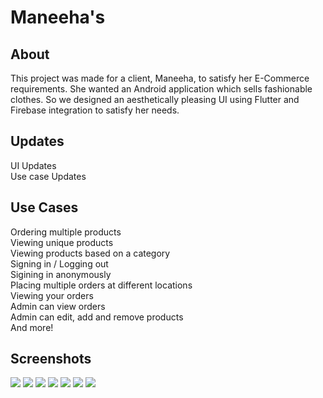 # Maneeha's

## About
This project was made for a client, Maneeha, to satisfy her E-Commerce requirements. She wanted an Android application which sells fashionable clothes. So we designed an aesthetically pleasing UI using Flutter and Firebase integration to satisfy her needs.

## Updates  
UI Updates  
Use case Updates  

## Use Cases
Ordering multiple products  
Viewing unique products  
Viewing products based on a category  
Signing in / Logging out  
Sigining in anonymously  
Placing multiple orders at different locations  
Viewing your orders  
Admin can view orders  
Admin can edit, add and remove products  
And more!  

## Screenshots  
![](Screenshots/Homepage.jpeg)
![](Screenshots/Product%20Page.jpeg)
![](Screenshots/Added%20Product.jpeg)
![](Screenshots/Categories.jpeg)
![](Screenshots/Navbar.jpeg)
![](Screenshots/Admin%20Inventory.jpeg)
![](Screenshots/Admin%20Orders.jpeg)
